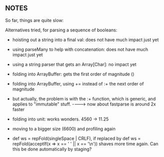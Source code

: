 NOTES
-----

So far, things are quite slow:

Alternatives tried, for parsing a sequence of booleans:

 - hoisting out a string into a final val: does not have much
 impact just yet

 - using parseMany to help with concatenation: does not have much
 impact just yet

 - using a string parser that gets an Array[Char]: no impact yet

 - folding into ArrayBuffer: gets the first order of magnitude ()
 - folding into ArrayBuffer, using += instead of :+ the next order of magnitude
 - but actually, the problem is with the :+ function, which is generic, and
 applies to "immutable" stuff.
 ----> now about fastparse is around 2x faster

 - folding into unit: works wonders. 4560 -> 11.25

 - moving to a bigger size (6600) and profiling again

 - def ws = repFold(singleSpace | CRLF), if replaced by
   def ws = repFold(acceptIf(x => x == ' ' || x == '\n')) shaves more time
   again. Can this be done automatically by staging?
